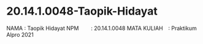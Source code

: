 # 20.14.1.0048-Taopik-Hidayat
NAMA  : Taopik Hidayat
NPM   : 20.14.1.0048
MATA KULIAH : Praktikum Alpro 2021
